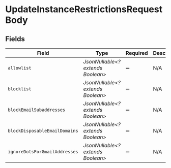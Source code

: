 # UpdateInstanceRestrictionsRequestBody


## Fields

| Field                             | Type                              | Required                          | Description                       |
| --------------------------------- | --------------------------------- | --------------------------------- | --------------------------------- |
| `allowlist`                       | *JsonNullable<? extends Boolean>* | :heavy_minus_sign:                | N/A                               |
| `blocklist`                       | *JsonNullable<? extends Boolean>* | :heavy_minus_sign:                | N/A                               |
| `blockEmailSubaddresses`          | *JsonNullable<? extends Boolean>* | :heavy_minus_sign:                | N/A                               |
| `blockDisposableEmailDomains`     | *JsonNullable<? extends Boolean>* | :heavy_minus_sign:                | N/A                               |
| `ignoreDotsForGmailAddresses`     | *JsonNullable<? extends Boolean>* | :heavy_minus_sign:                | N/A                               |